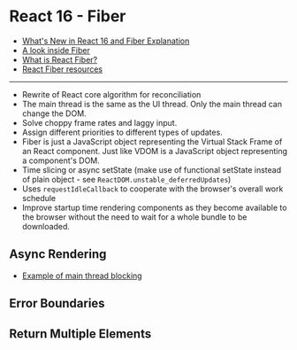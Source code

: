 # React 16 - Fiber

* [What's New in React 16 and Fiber Explanation](https://medium.com/@treyhuffine/react-16-features-and-fiber-explanation-e779544bb1b7)
* [A look inside Fiber](http://makersden.io/blog/look-inside-fiber/)
* [What is React Fiber?](https://giamir.com/what-is-react-fiber)
* [React Fiber resources](https://github.com/koba04/react-fiber-resources)

---

* Rewrite of React core algorithm for reconciliation
* The main thread is the same as the UI thread. Only the main thread can change the DOM.
* Solve choppy frame rates and laggy input.
* Assign different priorities to different types of updates.
* Fiber is just a JavaScript object representing the Virtual Stack Frame of an React component. Just like VDOM is a JavaScript object representing a component's DOM.
* Time slicing or async setState (make use of functional setState instead of plain object - see `ReactDOM.unstable_deferredUpdates`)
* Uses `requestIdleCallback` to cooperate with the browser's overall work schedule
* Improve startup time rendering components as they become available to the browser without the need to wait for a whole bundle to be downloaded.

## Async Rendering

* [Example of main thread blocking](https://build-mbfootjxoo.now.sh/)


## Error Boundaries

## Return Multiple Elements

